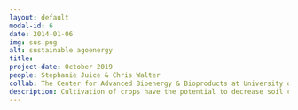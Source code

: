 ```yaml
---
layout: default
modal-id: 6
date: 2014-01-06
img: sus.png
alt: sustainable agoenergy
title: 
project-date: October 2019
people: Stephanie Juice & Chris Walter
collab: The Center for Advanced Bioenergy & Bioproducts at University of Illinois
description: Cultivation of crops have the potential to decrease soil carbon storage. And bioenergy crops are no different. Our projects uses coupled plant and microbial models to project how growing crops for biofuels impacts soil carbon, and whether the carbon benefit of biofuel burning will be offset by its agricultural impact.
---
```




